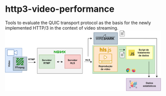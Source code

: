 # http3-video-performance
Tools to evaluate the QUIC transport protocol as the basis for the newly implemented HTTP/3  in the context of video streaming.
![Scheme](architecture.png)
